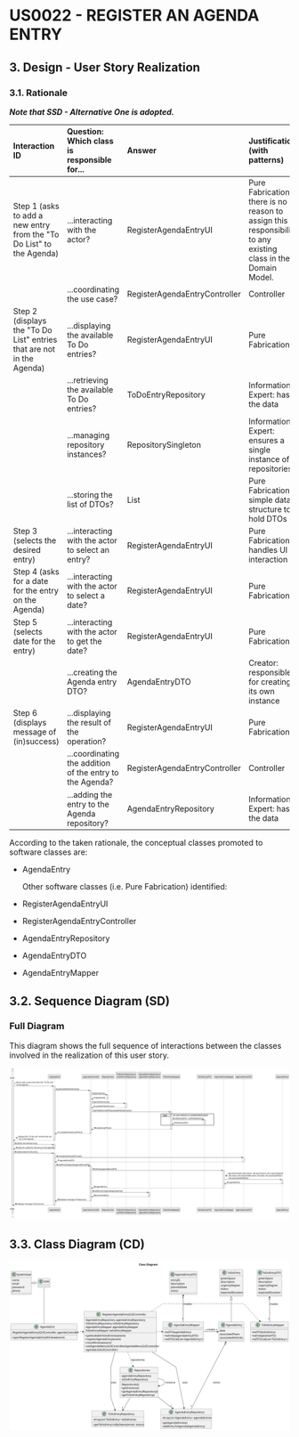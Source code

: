 # US0022 - REGISTER AN AGENDA ENTRY

## 3. Design - User Story Realization 

### 3.1. Rationale

_**Note that SSD - Alternative One is adopted.**_

| Interaction ID                                                                                                     | Question: Which class is responsible for...                | Answer                          | Justification (with patterns)                                                                                            |
|:-------------------------------------------------------------------------------------------------------------------|:-----------------------------------------------------------|:--------------------------------|:-------------------------------------------------------------------------------------------------------------------------|
| Step 1 (asks to add a new entry from the "To Do List" to the Agenda)                                               | ...interacting with the actor?                             | RegisterAgendaEntryUI           | Pure Fabrication: there is no reason to assign this responsibility to any existing class in the Domain Model.            |
|                                                                                                                    | ...coordinating the use case?                              | RegisterAgendaEntryController   | Controller                                                                                                               |
| Step 2 (displays the "To Do List" entries that are not in the Agenda)                                              | ...displaying the available To Do entries?                 | RegisterAgendaEntryUI           | Pure Fabrication                                                                                                         |
|                                                                                                                    | ...retrieving the available To Do entries?                 | ToDoEntryRepository             | Information Expert: has the data                                                                                          |
|                                                                                                                    | ...managing repository instances?                          | RepositorySingleton             | Information Expert: ensures a single instance of repositories                                                             |
|                                                                                                                    | ...storing the list of DTOs?                               | List<ToDoEntryDTO>              | Pure Fabrication: simple data structure to hold DTOs                                                                     |
| Step 3 (selects the desired entry)                                                                                 | ...interacting with the actor to select an entry?          | RegisterAgendaEntryUI           | Pure Fabrication: handles UI interaction                                                                                 |
| Step 4 (asks for a date for the entry on the Agenda)                                                               | ...interacting with the actor to select a date?            | RegisterAgendaEntryUI           | Pure Fabrication                                                                                                         |
| Step 5 (selects date for the entry)                                                                                | ...interacting with the actor to get the date?             | RegisterAgendaEntryUI           | Pure Fabrication                                                                                                         |
|                                                                                                                    | ...creating the Agenda entry DTO?                          | AgendaEntryDTO                  | Creator: responsible for creating its own instance                                                                       |
| Step 6 (displays message of (in)success)                                                                           | ...displaying the result of the operation?                 | RegisterAgendaEntryUI           | Pure Fabrication                                                                                                         |
|                                                                                                                    | ...coordinating the addition of the entry to the Agenda?   | RegisterAgendaEntryController   | Controller                                                                                                               |
|                                                                                                                    | ...adding the entry to the Agenda repository?              | AgendaEntryRepository           | Information Expert: has the data                                                                                          |

According to the taken rationale, the conceptual classes promoted to software classes are: 

* AgendaEntry


  Other software classes (i.e. Pure Fabrication) identified: 

*  RegisterAgendaEntryUI
*  RegisterAgendaEntryController
*  AgendaEntryRepository
*  AgendaEntryDTO
*  AgendaEntryMapper


## 3.2. Sequence Diagram (SD)
### Full Diagram

This diagram shows the full sequence of interactions between the classes involved in the realization of this user story.

![Class Diagram](svg/us022-sequence-diagram-full.svg)



## 3.3. Class Diagram (CD)

![Sequence Diagram - Full](svg/us022-class-diagram-Class_Diagram.svg)
